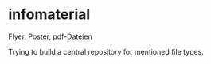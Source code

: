 # infomaterial
Flyer, Poster, pdf-Dateien

Trying to build a central repository for mentioned file types.
